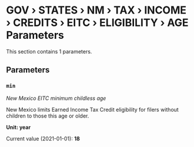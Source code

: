 # GOV › STATES › NM › TAX › INCOME › CREDITS › EITC › ELIGIBILITY › AGE Parameters

This section contains 1 parameters.

## Parameters

### `min`
*New Mexico EITC minimum childless age*

New Mexico limits Earned Income Tax Credit eligibility for filers without children to those this age or older.

**Unit: year**

Current value (2021-01-01): **18**

